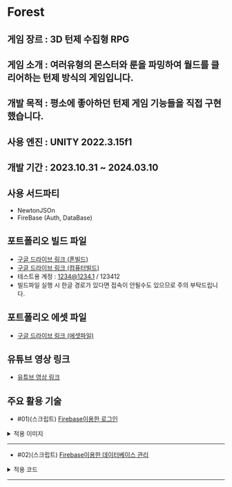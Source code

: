 # Forest
## 게임 장르 : 3D 턴제 수집형 RPG
## 게임 소개 : 여러유형의 몬스터와 룬을 파밍하여 월드를 클리어하는 턴제 방식의 게임입니다.
## 개발 목적 : 평소에 좋아하던 턴제 게임 기능들을 직접 구현 했습니다.
## 사용 엔진 : UNITY 2022.3.15f1
## 개발 기간 : 2023.10.31 ~ 2024.03.10
## 사용 서드파티
- NewtonJSOn
- FireBase (Auth, DataBase)
## 포트폴리오 빌드 파일 
- [구글 드라이브 링크 (폰빌드)](https://drive.google.com/file/d/1Vlu0-TCDOu_4R6dct8ti3Sbd1dxhQFvo/view?usp=drive_link)
- [구글 드라이브 링크 (컴퓨터빌드)](https://drive.google.com/file/d/1Vlu0-TCDOu_4R6dct8ti3Sbd1dxhQFvo/view?usp=drive_link)
- 테스트용 계정 : 1234@1234.1 / 123412
- 빌드파일 실행 시 한글 경로가 있다면 접속이 안될수도 있으므로 주의 부탁드립니다.
## 포트폴리오 에셋 파일 
- [구글 드라이브 링크 (에셋파일)](https://drive.google.com/file/d/1Vlu0-TCDOu_4R6dct8ti3Sbd1dxhQFvo/view?usp=drive_link)
## 유튜브 영상 링크
- [유튜브 영상 링크](https://www.youtube.com/watch?v=v50233gSmvE)
## 주요 활용 기술
- #01)(스크립트) [Firebase이용한 로그인](https://cafe.naver.com/bbangnity/71)
<details>
<summary>적용 이미지</summary>
![로그인](./GitImage/로그인.gif)
</details>

***

- #02)(스크립트) [Firebase이용한 데이터베이스 관리](https://cafe.naver.com/bbangnity/86)
<details>
<summary>적용 코드</summary>
  
```
    public void LoadDB()  // 플레이어 데이터를 데이터베이스에서 불러오는 함수
    {
        // UserId에 있는 MonsterInventory 데이터를 데이터베이스에서 불러오기
        reference.Child(FireBaseAuthManager.Instance.UserId).Child("MonsterInven").GetValueAsync().ContinueWith(task =>
        {
            if (task.IsFaulted)
            {
                // 예외 처리
                Debug.LogError("Error getting data: " + task.Exception);
                return;
            }
            if (task.IsCompleted)
            {
                // 데이터를 JSON 형식으로 변환
                DataSnapshot snapshot = task.Result;
                string jsonData = snapshot.GetRawJsonValue();
                // JSON 데이터를 파일에 저장
                string filePath = MonsterDataManager.instance.playermonsterDataPath;
                File.WriteAllText(filePath, jsonData);
                // 파일에서 JSON 데이터 읽기
                string savedJsonData = File.ReadAllText(filePath);

                // JSON 데이터를 몬스터 데이터 리스트로 역직렬화하여 할당
                MonsterDataManager.instance.MonsterInventory = JsonConvert.DeserializeObject<PlayerMonsterData[]>(savedJsonData);
            }
        });

        // UserId에 있는 RuneInven 데이터를 데이터베이스에서 불러오기
        reference.Child(FireBaseAuthManager.Instance.UserId).Child("RuneInven").GetValueAsync().ContinueWith(task =>
        {
            if (task.IsFaulted)
            {
                // 예외 처리
                Debug.LogError("Error getting data: " + task.Exception);
                return;
            }
            if (task.IsCompleted)
            {
                // 데이터를 JSON 형식으로 변환
                DataSnapshot snapshot = task.Result;
                string jsonData = snapshot.GetRawJsonValue();
                // JSON 데이터를 파일에 저장
                string filePath = MonsterDataManager.instance.playerrunestoneDataPath;
                File.WriteAllText(filePath, jsonData);
                // 파일에서 JSON 데이터 읽기
                string savedJsonData = File.ReadAllText(filePath);

                MonsterDataManager.instance.RuneInventory = JsonConvert.DeserializeObject<RuneStone[]>(jsonData);
                // JSON 데이터를 몬스터 데이터 리스트로 역직렬화하여 할당
            }
        });
    }
```

</details>

***
